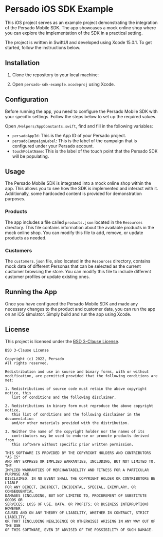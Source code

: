 # Persado iOS SDK Example

This iOS project serves as an example project demonstrating the integration of the Persado Mobile SDK. The app showcases a mock online shop where you can explore the implementation of the SDK in a practical setting.

The project is written in SwiftUI and developed using Xcode 15.0.1. To get started, follow the instructions below.

## Installation

1. Clone the repository to your local machine:

2. Open `persado-sdk-example.xcodeproj` using Xcode.

## Configuration

Before running the app, you need to configure the Persado Mobile SDK with your specific settings. Follow the steps below to set up the required values.

Open `/Helpers/AppConstants.swift`, find and fill in the following variables:
   - `persadoAppId`: This is the App ID of your Persado project.
   - `persadoCampaignLabel`: This is the label of the campaign that is configured under your Persado account.
   - `touchPointName`: This is the label of the touch point that the Persado SDK will be populating.


## Usage

The Persado Mobile SDK is integrated into a mock online shop within the app. This allows you to see how the SDK is implemented and interact with it. Additionally, some hardcoded content is provided for demonstration purposes.

### Products

The app includes a file called `products.json` located in the `Resources` directory. This file contains information about the available products in the mock online shop. You can modify this file to add, remove, or update products as needed.

### Customers

The `customers.json` file, also located in the `Resources` directory, contains mock data of different Personas that can be selected as the current customer browsing the store. You can modify this file to include different customer profiles or update existing ones.

## Running the App

Once you have configured the Persado Mobile SDK and made any necessary changes to the product and customer data, you can run the app on an iOS simulator. Simply build and run the app using Xcode.


## License

This project is licensed under the [BSD 3-Clause License](https://opensource.org/license/bsd-3-clause/).

```
BSD 3-Clause License

Copyright (c) 2022, Persado
All rights reserved.

Redistribution and use in source and binary forms, with or without
modification, are permitted provided that the following conditions are met:

1. Redistributions of source code must retain the above copyright notice, this
   list of conditions and the following disclaimer.

2. Redistributions in binary form must reproduce the above copyright notice,
   this list of conditions and the following disclaimer in the documentation
   and/or other materials provided with the distribution.

3. Neither the name of the copyright holder nor the names of its
   contributors may be used to endorse or promote products derived from
   this software without specific prior written permission.

THIS SOFTWARE IS PROVIDED BY THE COPYRIGHT HOLDERS AND CONTRIBUTORS "AS IS"
AND ANY EXPRESS OR IMPLIED WARRANTIES, INCLUDING, BUT NOT LIMITED TO, THE
IMPLIED WARRANTIES OF MERCHANTABILITY AND FITNESS FOR A PARTICULAR PURPOSE ARE
DISCLAIMED. IN NO EVENT SHALL THE COPYRIGHT HOLDER OR CONTRIBUTORS BE LIABLE
FOR ANY DIRECT, INDIRECT, INCIDENTAL, SPECIAL, EXEMPLARY, OR CONSEQUENTIAL
DAMAGES (INCLUDING, BUT NOT LIMITED TO, PROCUREMENT OF SUBSTITUTE GOODS OR
SERVICES; LOSS OF USE, DATA, OR PROFITS; OR BUSINESS INTERRUPTION) HOWEVER
CAUSED AND ON ANY THEORY OF LIABILITY, WHETHER IN CONTRACT, STRICT LIABILITY,
OR TORT (INCLUDING NEGLIGENCE OR OTHERWISE) ARISING IN ANY WAY OUT OF THE USE
OF THIS SOFTWARE, EVEN IF ADVISED OF THE POSSIBILITY OF SUCH DAMAGE.
```
